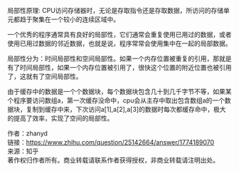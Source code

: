 
局部性原理: CPU访问存储器时，无论是存取指令还是存取数据，所访问的存储单元都趋于聚集在一个较小的连续区域中。


一个优秀的程序通常具有良好的局部性，它们通常会重复使用已用过的数据，或者使用已用过数据的邻近数据，也就是说，程序常常会使用集中在一起的局部数据。

局部性分为：时间局部性和空间局部性。如果一个内存位置被重复的引用，那就是有了时间局部性，如果一个内存位置被引用了，很快这个位置的附近位置也被引用了，这就有了空间局部性。

由于缓存中的数据是一个个数据块，每个数据块包含几十到几千字节不等，如果某个程序要访问数组a，第一次缓存没命中，cpu会从主存中取出包含数组a的一个数据块，复制到缓存中来，下次访问a[1],a[2],a[3]的数据时每次都缓存命中，极大的提高了效率，实现了空间的局部性。

  
  
作者：zhanyd  
链接：https://www.zhihu.com/question/25142664/answer/1774189070  
来源：知乎  
著作权归作者所有。商业转载请联系作者获得授权，非商业转载请注明出处。